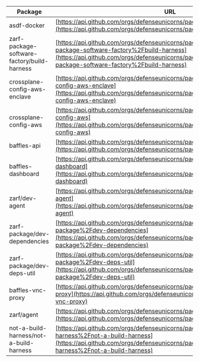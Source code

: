 | Package | URL |
|---------|-----|
asdf-docker | [https://api.github.com/orgs/defenseunicorns/packages/container/asdf-docker](https://api.github.com/orgs/defenseunicorns/packages/container/asdf-docker) |
zarf-package-software-factory/build-harness | [https://api.github.com/orgs/defenseunicorns/packages/container/zarf-package-software-factory%2Fbuild-harness](https://api.github.com/orgs/defenseunicorns/packages/container/zarf-package-software-factory%2Fbuild-harness) |
crossplane-config-aws-enclave | [https://api.github.com/orgs/defenseunicorns/packages/container/crossplane-config-aws-enclave](https://api.github.com/orgs/defenseunicorns/packages/container/crossplane-config-aws-enclave) |
crossplane-config-aws | [https://api.github.com/orgs/defenseunicorns/packages/container/crossplane-config-aws](https://api.github.com/orgs/defenseunicorns/packages/container/crossplane-config-aws) |
baffles-api | [https://api.github.com/orgs/defenseunicorns/packages/container/baffles-api](https://api.github.com/orgs/defenseunicorns/packages/container/baffles-api) |
baffles-dashboard | [https://api.github.com/orgs/defenseunicorns/packages/container/baffles-dashboard](https://api.github.com/orgs/defenseunicorns/packages/container/baffles-dashboard) |
zarf/dev-agent | [https://api.github.com/orgs/defenseunicorns/packages/container/zarf%2Fdev-agent](https://api.github.com/orgs/defenseunicorns/packages/container/zarf%2Fdev-agent) |
zarf-package/dev-dependencies | [https://api.github.com/orgs/defenseunicorns/packages/container/zarf-package%2Fdev-dependencies](https://api.github.com/orgs/defenseunicorns/packages/container/zarf-package%2Fdev-dependencies) |
zarf-package/dev-deps-util | [https://api.github.com/orgs/defenseunicorns/packages/container/zarf-package%2Fdev-deps-util](https://api.github.com/orgs/defenseunicorns/packages/container/zarf-package%2Fdev-deps-util) |
baffles-vnc-proxy | [https://api.github.com/orgs/defenseunicorns/packages/container/baffles-vnc-proxy](https://api.github.com/orgs/defenseunicorns/packages/container/baffles-vnc-proxy) |
zarf/agent | [https://api.github.com/orgs/defenseunicorns/packages/container/zarf%2Fagent](https://api.github.com/orgs/defenseunicorns/packages/container/zarf%2Fagent) |
not-a-build-harness/not-a-build-harness | [https://api.github.com/orgs/defenseunicorns/packages/container/not-a-build-harness%2Fnot-a-build-harness](https://api.github.com/orgs/defenseunicorns/packages/container/not-a-build-harness%2Fnot-a-build-harness) |

